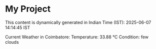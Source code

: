 # My Project

This content is dynamically generated in Indian Time (IST): 2025-06-07 14:14:45 IST


Current Weather in Coimbatore:
Temperature: 33.88 °C
Condition: few clouds

